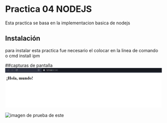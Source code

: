 # Practica 04 NODEJS
Esta practica se basa en la implementacion basica de nodejs

## Instalación

para instalar esta practica fue necesario el colocar en la linea de comando o cmd install ipm 

##capturas de pantalla
![Quiza se vea muy basico pero con la ayuda de nodejs y el video levante un servidor para poder imprimir mi pagina](./images/imagen1.png)

![imagen de prueba de este](URL_de_la_imagen)
